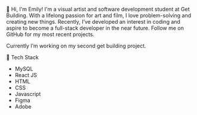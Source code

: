 👋 Hi, I'm Emily! I'm a visual artist and software development student at Get Building. With a lifelong passion for art and film, 
I love problem-solving and creating new things. Recently, I’ve developed an interest in coding and aspire to become a full-stack 
developer in the near future. Follow me on GitHub for my most recent projects.

Currently I’m working on my second get building project.

🚀 Tech Stack
- MySQL
- React JS
- HTML
- CSS
- Javascript
- Figma 
- Adobe 



